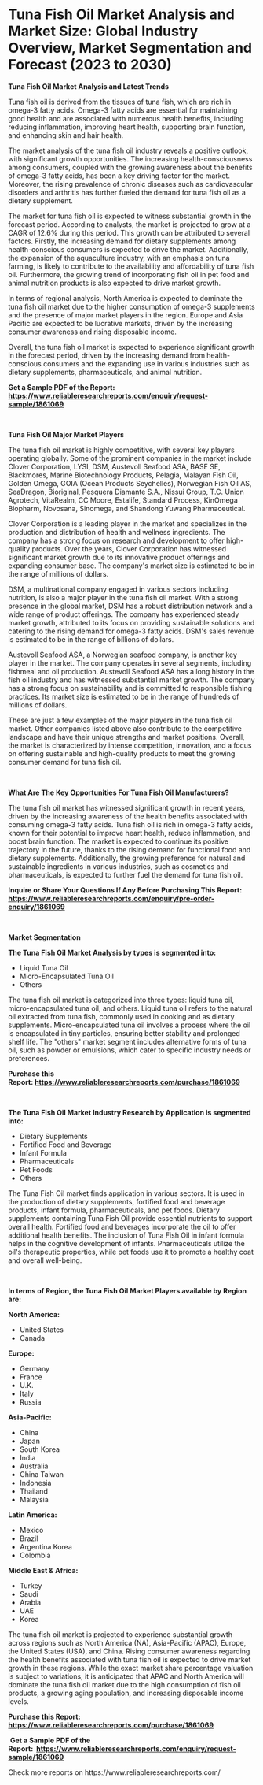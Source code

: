 <p><h1>Tuna Fish Oil Market Analysis and Market Size: Global Industry Overview, Market Segmentation and Forecast (2023 to 2030)</h1></p><p><strong>Tuna Fish Oil Market Analysis and Latest Trends</strong></p>
<p><p>Tuna fish oil is derived from the tissues of tuna fish, which are rich in omega-3 fatty acids. Omega-3 fatty acids are essential for maintaining good health and are associated with numerous health benefits, including reducing inflammation, improving heart health, supporting brain function, and enhancing skin and hair health.</p><p>The market analysis of the tuna fish oil industry reveals a positive outlook, with significant growth opportunities. The increasing health-consciousness among consumers, coupled with the growing awareness about the benefits of omega-3 fatty acids, has been a key driving factor for the market. Moreover, the rising prevalence of chronic diseases such as cardiovascular disorders and arthritis has further fueled the demand for tuna fish oil as a dietary supplement.</p><p>The market for tuna fish oil is expected to witness substantial growth in the forecast period. According to analysts, the market is projected to grow at a CAGR of 12.6% during this period. This growth can be attributed to several factors. Firstly, the increasing demand for dietary supplements among health-conscious consumers is expected to drive the market. Additionally, the expansion of the aquaculture industry, with an emphasis on tuna farming, is likely to contribute to the availability and affordability of tuna fish oil. Furthermore, the growing trend of incorporating fish oil in pet food and animal nutrition products is also expected to drive market growth.</p><p>In terms of regional analysis, North America is expected to dominate the tuna fish oil market due to the higher consumption of omega-3 supplements and the presence of major market players in the region. Europe and Asia Pacific are expected to be lucrative markets, driven by the increasing consumer awareness and rising disposable income.</p><p>Overall, the tuna fish oil market is expected to experience significant growth in the forecast period, driven by the increasing demand from health-conscious consumers and the expanding use in various industries such as dietary supplements, pharmaceuticals, and animal nutrition.</p></p>
<p><strong>Get a Sample PDF of the Report:&nbsp; <a href="https://www.reliableresearchreports.com/enquiry/request-sample/1861069">https://www.reliableresearchreports.com/enquiry/request-sample/1861069</a></strong></p>
<p>&nbsp;</p>
<p><strong>Tuna Fish Oil Major Market Players</strong></p>
<p><p>The tuna fish oil market is highly competitive, with several key players operating globally. Some of the prominent companies in the market include Clover Corporation, LYSI, DSM, Austevoll Seafood ASA, BASF SE, Blackmores, Marine Biotechnology Products, Pelagia, Malayan Fish Oil, Golden Omega, GOIA (Ocean Products Seychelles), Norwegian Fish Oil AS, SeaDragon, Bioriginal, Pesquera Diamante S.A., Nissui Group, T.C. Union Agrotech, VitaRealm, CC Moore, Estalife, Standard Process, KinOmega Biopharm, Novosana, Sinomega, and Shandong Yuwang Pharmaceutical.</p><p>Clover Corporation is a leading player in the market and specializes in the production and distribution of health and wellness ingredients. The company has a strong focus on research and development to offer high-quality products. Over the years, Clover Corporation has witnessed significant market growth due to its innovative product offerings and expanding consumer base. The company's market size is estimated to be in the range of millions of dollars.</p><p>DSM, a multinational company engaged in various sectors including nutrition, is also a major player in the tuna fish oil market. With a strong presence in the global market, DSM has a robust distribution network and a wide range of product offerings. The company has experienced steady market growth, attributed to its focus on providing sustainable solutions and catering to the rising demand for omega-3 fatty acids. DSM's sales revenue is estimated to be in the range of billions of dollars.</p><p>Austevoll Seafood ASA, a Norwegian seafood company, is another key player in the market. The company operates in several segments, including fishmeal and oil production. Austevoll Seafood ASA has a long history in the fish oil industry and has witnessed substantial market growth. The company has a strong focus on sustainability and is committed to responsible fishing practices. Its market size is estimated to be in the range of hundreds of millions of dollars.</p><p>These are just a few examples of the major players in the tuna fish oil market. Other companies listed above also contribute to the competitive landscape and have their unique strengths and market positions. Overall, the market is characterized by intense competition, innovation, and a focus on offering sustainable and high-quality products to meet the growing consumer demand for tuna fish oil.</p></p>
<p>&nbsp;</p>
<p><strong>What Are The Key Opportunities For Tuna Fish Oil Manufacturers?</strong></p>
<p><p>The tuna fish oil market has witnessed significant growth in recent years, driven by the increasing awareness of the health benefits associated with consuming omega-3 fatty acids. Tuna fish oil is rich in omega-3 fatty acids, known for their potential to improve heart health, reduce inflammation, and boost brain function. The market is expected to continue its positive trajectory in the future, thanks to the rising demand for functional food and dietary supplements. Additionally, the growing preference for natural and sustainable ingredients in various industries, such as cosmetics and pharmaceuticals, is expected to further fuel the demand for tuna fish oil.</p></p>
<p><strong>Inquire or Share Your Questions If Any Before Purchasing This Report: <a href="https://www.reliableresearchreports.com/enquiry/pre-order-enquiry/1861069">https://www.reliableresearchreports.com/enquiry/pre-order-enquiry/1861069</a></strong></p>
<p>&nbsp;</p>
<p><strong>Market Segmentation</strong></p>
<p><strong>The Tuna Fish Oil Market Analysis by types is segmented into:</strong></p>
<p><ul><li>Liquid Tuna Oil</li><li>Micro-Encapsulated Tuna Oil</li><li>Others</li></ul></p>
<p><p>The tuna fish oil market is categorized into three types: liquid tuna oil, micro-encapsulated tuna oil, and others. Liquid tuna oil refers to the natural oil extracted from tuna fish, commonly used in cooking and as dietary supplements. Micro-encapsulated tuna oil involves a process where the oil is encapsulated in tiny particles, ensuring better stability and prolonged shelf life. The "others" market segment includes alternative forms of tuna oil, such as powder or emulsions, which cater to specific industry needs or preferences.</p></p>
<p><strong>Purchase this Report:&nbsp;<a href="https://www.reliableresearchreports.com/purchase/1861069">https://www.reliableresearchreports.com/purchase/1861069</a></strong></p>
<p>&nbsp;</p>
<p><strong>The Tuna Fish Oil Market Industry Research by Application is segmented into:</strong></p>
<p><ul><li>Dietary Supplements</li><li>Fortified Food and Beverage</li><li>Infant Formula</li><li>Pharmaceuticals</li><li>Pet Foods</li><li>Others</li></ul></p>
<p><p>The Tuna Fish Oil market finds application in various sectors. It is used in the production of dietary supplements, fortified food and beverage products, infant formula, pharmaceuticals, and pet foods. Dietary supplements containing Tuna Fish Oil provide essential nutrients to support overall health. Fortified food and beverages incorporate the oil to offer additional health benefits. The inclusion of Tuna Fish Oil in infant formula helps in the cognitive development of infants. Pharmaceuticals utilize the oil's therapeutic properties, while pet foods use it to promote a healthy coat and overall well-being.</p></p>
<p>&nbsp;</p>
<p><strong>In terms of Region, the Tuna Fish Oil Market Players available by Region are:</strong></p>
<p>
    <p> <strong> North America: </strong>
        <ul>
            <li>United States</li>
            <li>Canada</li>
        </ul>
        </p> 
    <p> <strong> Europe: </strong>
        <ul>
            <li>Germany</li>
            <li>France</li>
            <li>U.K.</li>
            <li>Italy</li>
            <li>Russia</li>
        </ul>
        </p> 
    <p> <strong> Asia-Pacific: </strong>
        <ul>
            <li>China</li>
            <li>Japan</li>
            <li>South Korea</li>
            <li>India</li>
            <li>Australia</li>
            <li>China Taiwan</li>
            <li>Indonesia</li>
            <li>Thailand</li>
            <li>Malaysia</li>
        </ul>
        </p> 
    <p> <strong> Latin America: </strong>
        <ul>
            <li>Mexico</li>
            <li>Brazil</li>
            <li>Argentina Korea</li>
            <li>Colombia</li>
        </ul>
        </p> 
    <p> <strong> Middle East & Africa: </strong>
        <ul>
            <li>Turkey</li>
            <li>Saudi</li>
            <li>Arabia</li>
            <li>UAE</li>
            <li>Korea</li>
        </ul>
    </p>
    </p>
<p><p>The tuna fish oil market is projected to experience substantial growth across regions such as North America (NA), Asia-Pacific (APAC), Europe, the United States (USA), and China. Rising consumer awareness regarding the health benefits associated with tuna fish oil is expected to drive market growth in these regions. While the exact market share percentage valuation is subject to variations, it is anticipated that APAC and North America will dominate the tuna fish oil market due to the high consumption of fish oil products, a growing aging population, and increasing disposable income levels.</p></p>
<p><strong>Purchase this Report: <a href="https://www.reliableresearchreports.com/purchase/1861069">https://www.reliableresearchreports.com/purchase/1861069</a></strong></p>
<p>&nbsp;<strong>Get a Sample PDF of the Report:&nbsp;&nbsp;<a href="https://www.reliableresearchreports.com/enquiry/request-sample/1861069">https://www.reliableresearchreports.com/enquiry/request-sample/1861069</a></strong></p>
<p><strong></strong></p>
<p>Check more reports on https://www.reliableresearchreports.com/</p>